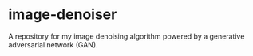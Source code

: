 # image-denoiser
A repository for my image denoising algorithm powered by a generative adversarial network (GAN).
